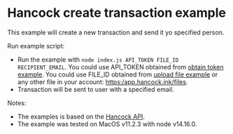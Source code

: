 # Hancock create transaction example

This example will create a new transaction and send it yo specified person.

Run example script:
- Run the example with `node index.js API_TOKEN FILE_ID RECIPIENT_EMAIL`.
  You could use API_TOKEN obtained from [obtain token example](../obtain_api_token).
  You could use FILE_ID obtained from [upload file example](../upload_file) or any other file in your account: [https:/app.hancock.ink/files](https:/app.hancock.ink/files).
- Transaction will be sent to user with a specified email.

Notes:
- The examples is based on the [Hancock API](https://docs.hancock.ink).
- The example was tested on MacOS v11.2.3 with node v14.16.0.
